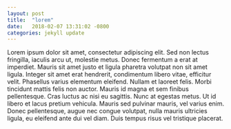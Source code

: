 ```yaml
---
layout: post
title:  "lorem"
date:   2018-02-07 13:31:02 -0800
categories: jekyll update
---
```

Lorem ipsum dolor sit amet, consectetur adipiscing elit. Sed non lectus fringilla, iaculis arcu ut, molestie metus. Donec fermentum a erat at imperdiet. Mauris sit amet justo et ligula pharetra volutpat non sit amet ligula. Integer sit amet erat hendrerit, condimentum libero vitae, efficitur velit. Phasellus varius elementum eleifend. Nullam et laoreet felis. Morbi tincidunt mattis felis non auctor. Mauris id magna et sem finibus pellentesque. Cras luctus ac nisi eu sagittis. Nunc at egestas metus. Ut id libero et lacus pretium vehicula. Mauris sed pulvinar mauris, vel varius enim. Donec pellentesque, augue nec congue volutpat, nulla mauris ultricies ligula, eu eleifend ante dui vel diam. Duis tempus risus vel tristique placerat.